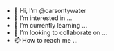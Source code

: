 - 👋 Hi, I’m @carsontywater
- 👀 I’m interested in ...
- 🌱 I’m currently learning ...
- 💞️ I’m looking to collaborate on ...
- 📫 How to reach me ...

<!---
carsontywater/carsontywater is a ✨ special ✨ repository because its `README.md` (this file) appears on your GitHub profile.
You can click the Preview link to take a look at your changes.
--->
